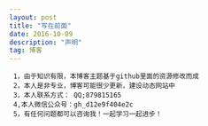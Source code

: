 ```yaml
---
layout: post
title: "写在前面"
date: 2016-10-09 
description: "声明"
tag: 博客 
---
```


	
	
     1，由于知识有限，本博客主题基于github里面的资源修改而成
     2，本人是非专业，博客可能很少更新，建设动态网站中
     3，本人联系方式： QQ;879815165
     4,本人微信公众号：gh_d12e9f404e2c
     5，有任何问题都可以咨询我！一起学习一起进步！
